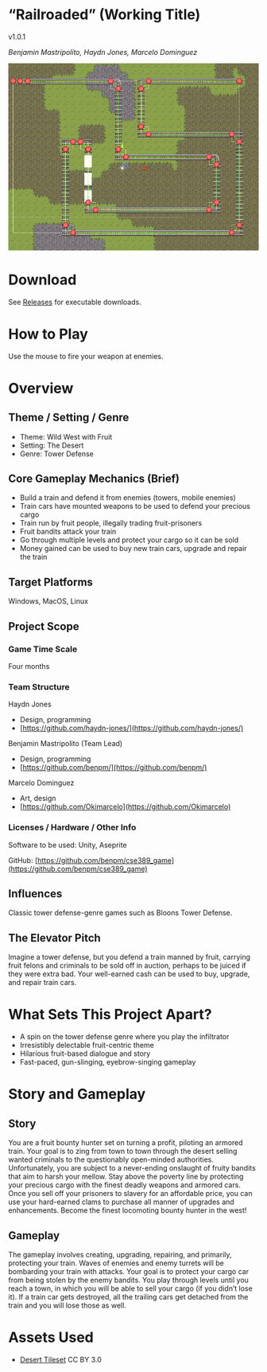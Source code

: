 # “Railroaded” (Working Title)
v1.0.1

_Benjamin Mastripolito, Haydn Jones, Marcelo Dominguez_

![](screenshot_1.png)

# Download
See [Releases](https://github.com/benpm/cse389_game/releases) for executable downloads.

# How to Play
Use the mouse to fire your weapon at enemies.

# Overview
## Theme / Setting / Genre
* Theme: Wild West with Fruit
* Setting: The Desert
* Genre: Tower Defense

## Core Gameplay Mechanics (Brief)
* Build a train and defend it from enemies (towers, mobile enemies)
* Train cars have mounted weapons to be used to defend your precious cargo
* Train run by fruit people, illegally trading fruit-prisoners
* Fruit bandits attack your train
* Go through multiple levels and protect your cargo so it can be sold
* Money gained can be used to buy new train cars, upgrade and repair the train

## Target Platforms
Windows, MacOS, Linux

## Project Scope
### Game Time Scale
Four months

### Team Structure
Haydn Jones
*   Design, programming
*   [https://github.com/haydn-jones/](https://github.com/haydn-jones/)

Benjamin Mastripolito (Team Lead)
*   Design, programming
*   [https://github.com/benpm/](https://github.com/benpm/)

Marcelo Dominguez
*   Art, design
*   [https://github.com/Okimarcelo](https://github.com/Okimarcelo)

### Licenses / Hardware / Other Info
Software to be used: Unity, Aseprite

GitHub: [https://github.com/benpm/cse389_game](https://github.com/benpm/cse389_game)


## Influences
Classic tower defense-genre games such as Bloons Tower Defense.

## The Elevator Pitch
Imagine a tower defense, but you defend a train manned by fruit, carrying fruit felons and criminals to be sold off in auction, perhaps to be juiced if they were extra bad. Your well-earned cash can be used to buy, upgrade, and repair train cars.

# What Sets This Project Apart?
*   A spin on the tower defense genre where you play the infiltrator
*   Irresistibly delectable fruit-centric theme
*   Hilarious fruit-based dialogue and story
*   Fast-paced, gun-slinging, eyebrow-singing gameplay

# Story and Gameplay
## Story
You are a fruit bounty hunter set on turning a profit, piloting an armored train. Your goal is to zing from town to town through the desert selling wanted criminals to the questionably open-minded authorities. Unfortunately, you are subject to a never-ending onslaught of fruity bandits that aim to harsh your mellow. Stay above the poverty line by protecting your precious cargo with the finest deadly weapons and armored cars. Once you sell off your prisoners to slavery for an affordable price, you can use your hard-earned clams to purchase all manner of upgrades and enhancements. Become the finest locomoting bounty hunter in the west!

## Gameplay
The gameplay involves creating, upgrading, repairing, and primarily, protecting your train. Waves of enemies and enemy turrets will be bombarding your train with attacks. Your goal is to protect your cargo car from being stolen by the enemy bandits. You play through levels until you reach a town, in which you will be able to sell your cargo (if you didn’t lose it). If a train car gets destroyed, all the trailing cars get detached from the train and you will lose those as well.

# Assets Used
- [Desert Tileset](https://opengameart.org/content/desert-tileset-0) CC BY 3.0
